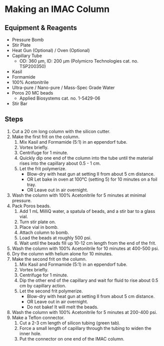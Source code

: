 # Making an IMAC Column

## Equipment & Reagents

* Pressure Bomb
* Stir Plate
* Heat Gun (Optional) / Oven (Optional)
* Capillary Tube
    * OD: 360 μm, ID: 200 μm (Polymicro Technologies cat. no. TSP200350)
* Kasil
* Formamide
* 100% Acetonitrile
* Ultra-pure / Nano-pure / Mass-Spec Grade Water
* Poros 20 MC beads
    * Applied Biosystems cat. no. 1-5429-06
* Stir Bar

## Steps

1. Cut a 20 cm long column with the silicon cutter.
2. Make the first frit on the column.
    1. Mix Kasil and Formamide (5:1) in an eppendorf tube.
    2. Vortex briefly.
    3. Centrifuge for 1 minute.
    4. Quickly dip one end of the column into the tube until the material rises
       into the capillary about 0.5 - 1 cm.
    5. Let the frit polymerize.
        * Blow-dry with heat gun at setting II from about 5 cm distance.
        * OR Let bake in oven at 100°C (setting 5) for 10 minutes on a foil
          tray.
        * OR Leave out in air overnight.
3. Wash the column with 100% Acetonitrile for 5 minutes at minimal pressure.
4. Pack Poros beads.
    1. Add 1 mL MilliQ water, a spatula of beads, and a stir bar to a glass
       vial.
    3. Turn stir plate on.
    2. Place vial in bomb.
    4. Attach column to bomb.
    5. Load the beads at roughly 500 psi.
    6. Wait until the beads fill up 10-12 cm length from the end of the frit.
5. Wash the column with 100% Acetonitrile for 10 minutes at 400-500 psi.
6. Dry the column with helium alone for 10 minutes.
7. Make the second frit on the column.
    1. Mix Kasil and Formamide (5:1) in an eppendorf tube.
    2. Vortex briefly.
    3. Centrifuge for 1 minute.
    4. Dip the other end of the capillary and wait for fluid to rise about 0.5
       cm by capillary action.
    5. Let the second frit polymerize.
        * Blow-dry with heat gun at setting II from about 5 cm distance.
        * OR Leave out in air overnight.
        * Do not bake! It will melt the beads.
8. Wash the column with 100% Acetonitrile for 5 minutes at 200-400 psi.
9. Make a Teflon connector.
    1. Cut a 2-3 cm length of silicon tubing (green tab).
    2. Force a small length of capillary through the tubing to widen the inner
       hole.
    3. Put the connector on one end of the IMAC column.
